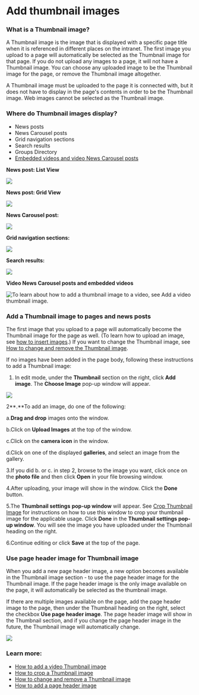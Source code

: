 # Add thumbnail images

### What is a Thumbnail image?

A Thumbnail image is the image that is displayed with a specific page title when it is referenced in different places on the intranet. The first image you upload to a page will automatically be selected as the Thumbnail image for that page. If you do not upload any images to a page, it will not have a Thumbnail image. You can choose any uploaded image to be the Thumbnail image for the page, or remove the Thumbnail image altogether.  
  
A Thumbnail image must be uploaded to the page it is connected with, but it does not have to display in the page's contents in order to be the Thumbnail image. Web images cannot be selected as the Thumbnail image.

### Where do Thumbnail images display?

* News posts
* News Carousel posts
* Grid navigation sections
* Search results
* Groups Directory
* [Embedded videos and video News Carousel posts](add-a-video-thumbnail-image.md)

**News post: List View**

![](../../../.gitbook/assets/1%20%2885%29.jpg)

**News post: Grid View**

![](../../../.gitbook/assets/2%20%2869%29.jpg)

**News Carousel post:**

![](../../../.gitbook/assets/3%20%2813%29.jpg)

**Grid navigation sections:**

![](../../../.gitbook/assets/4%20%2840%29.jpg)

**Search results:**

![](../../../.gitbook/assets/5%20%287%29.jpg)

**Video News Carousel posts and embedded videos**

![To learn about how to add a thumbnail image to a video, see Add a video thumbnail image.](../../../.gitbook/assets/6%20%281%29.jpg)



### Add a Thumbnail image to pages and news posts

The first image that you upload to a page will automatically become the Thumbnail image for the page as well. \(To learn how to upload an image, see [how to insert images](../insert-images.md).\) If you want to change the Thumbnail image, see [How to change and remove the Thumbnail image](change-and-remove-thumbnail-image.md).  
  
If no images have been added in the page body, following these instructions to add a Thumbnail image:

1. In edit mode, under the **Thumbnail** section on the right, click **Add image**. The **Choose Image** pop-up window will appear.

![](../../../.gitbook/assets/7%20%283%29.jpg)



2**.**To add an image, do one of the following:

a.**Drag and drop** images onto the window.

b.Click on **Upload Images** at the top of the window.

c.Click on the **camera icon** in the window.

d.Click on one of the displayed **galleries**, and select an image from the gallery.

3.If you did b. or c. in step 2, browse to the image you want, click once on the **photo file** and then click **Open** in your file browsing window.

4.After uploading, your image will show in the window. Click the **Done** button.

5.The **Thumbnail settings** **pop-up window** will appear. See [Crop Thumbnail Image](crop-thumbnail-image.md) for instructions on how to use this window to crop your thumbnail image for the applicable usage. Click **Done** in the **Thumbnail settings pop-up window**. You will see the image you have uploaded under the Thumbnail heading on the right.

6.Continue editing or click **Save** at the top of the page.

### Use page header image for Thumbnail image

When you add a new page header image, a new option becomes available in the Thumbnail image section - to use the page header image for the Thumbnail image. If the page header image is the only image available on the page, it will automatically be selected as the thumbnail image.  
  
If there are multiple images available on the page, add the page header image to the page, then under the Thumbnail heading on the right, select the checkbox **Use page header image**. The page header image will show in the Thumbnail section, and if you change the page header image in the future, the Thumbnail image will automatically change.  


![](../../../.gitbook/assets/1%20%2899%29.jpg)



### Learn more:

* [How to add a video Thumbnail image](add-a-video-thumbnail-image.md)
* [How to crop a Thumbnail image](crop-thumbnail-image.md)
* [How to change and remove a Thumbnail image](change-and-remove-thumbnail-image.md)
* [How to add a page header image](../add-page-header-images.md)

